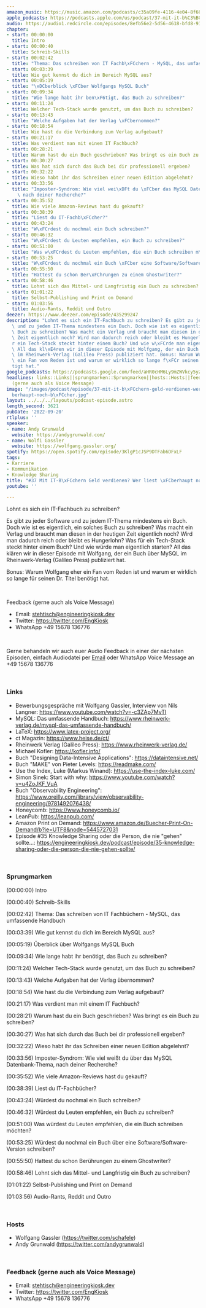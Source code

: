 ```yaml
---
amazon_music: https://music.amazon.com/podcasts/c35a09fe-4116-4e04-8f68-77d61b112e46/episodes/9ac3e2a5-c022-48b7-9207-15975ad58497/engineering-kiosk-37-mit-it-b%C3%BCchern-geld-verdienen-wer-liest-%C3%BCberhaupt-noch-b%C3%BCcher
apple_podcasts: https://podcasts.apple.com/us/podcast/37-mit-it-b%C3%BCchern-geld-verdienen-wer-liest-%C3%BCberhaupt/id1603082924?i=1000580014637&uo=4
audio: https://audio1.redcircle.com/episodes/8efb56e2-5d56-4618-bfd8-91e08efff60b/stream.mp3
chapter:
- start: 00:00:00
  title: Intro
- start: 00:00:40
  title: Schreib-Skills
- start: 00:02:42
  title: "Thema: Das schreiben von IT Fachb\xFCchern - MySQL, das umfassende Handbuch"
- start: 00:03:39
  title: Wie gut kennst du dich im Bereich MySQL aus?
- start: 00:05:19
  title: "\xDCberblick \xFCber Wolfgangs MySQL Buch"
- start: 00:09:34
  title: "Wie lange habt ihr ben\xF6tigt, das Buch zu schreiben?"
- start: 00:11:24
  title: Welcher Tech-Stack wurde genutzt, um das Buch zu schreiben?
- start: 00:13:43
  title: "Welche Aufgaben hat der Verlag \xFCbernommen?"
- start: 00:18:54
  title: Wie hast du die Verbindung zum Verlag aufgebaut?
- start: 00:21:17
  title: Was verdient man mit einem IT Fachbuch?
- start: 00:28:21
  title: Warum hast du ein Buch geschrieben? Was bringt es ein Buch zu schreiben?
- start: 00:30:27
  title: Was hat sich durch das Buch bei dir professionell ergeben?
- start: 00:32:22
  title: Wieso habt ihr das Schreiben einer neuen Edition abgelehnt?
- start: 00:33:56
  title: "Imposter-Syndrom: Wie viel wei\xDFt du \xFCber das MySQL Datenbank-Thema,\
    \ nach deiner Recherche?"
- start: 00:35:52
  title: Wie viele Amazon-Reviews hast du gekauft?
- start: 00:38:39
  title: "Liest du IT-Fachb\xFCcher?"
- start: 00:43:24
  title: "W\xFCrdest du nochmal ein Buch schreiben?"
- start: 00:46:32
  title: "W\xFCrdest du Leuten empfehlen, ein Buch zu schreiben?"
- start: 00:51:00
  title: "Was w\xFCrdest du Leuten empfehlen, die ein Buch schreiben m\xF6chten?"
- start: 00:53:25
  title: "W\xFCrdest du nochmal ein Buch \xFCber eine Software/Software-Version schreiben?"
- start: 00:55:50
  title: "Hattest du schon Ber\xFChrungen zu einem Ghostwriter?"
- start: 00:58:46
  title: Lohnt sich das Mittel- und Langfristig ein Buch zu schreiben?
- start: 01:01:22
  title: Selbst-Publishing und Print on Demand
- start: 01:03:56
  title: Audio-Rants, Reddit und Outro
deezer: https://www.deezer.com/episode/435299247
description: "Lohnt es sich ein IT-Fachbuch zu schreiben? Es gibt zu jeder Software\
  \ und zu jedem IT-Thema mindestens ein Buch. Doch wie ist es eigentlich, ein solches\
  \ Buch zu schreiben? Was macht ein Verlag und braucht man diesen in der heutigen\
  \ Zeit eigentlich noch? Wird man dadurch reich oder bleibt es Hungerlohn? Was f\xFC\
  r ein Tech-Stack steckt hinter einem Buch? Und wie w\xFCrde man eigentlich starten?\
  \ All das kl\xE4ren wir in dieser Episode mit Wolfgang, der ein Buch \xFCber MySQL\
  \ im Rheinwerk-Verlag (Galileo Press) publiziert hat. Bonus: Warum Wolfgang eher\
  \ ein Fan vom Reden ist und warum er wirklich so lange f\xFCr seinen Dr. Titel ben\xF6\
  tigt hat."
google_podcasts: https://podcasts.google.com/feed/aHR0cHM6Ly9mZWVkcy5yZWRjaXJjbGUuY29tLzBlY2ZkZmQ3LWZkYTEtNGMzZC05NTE1LTQ3NjcyN2Y5ZGY1ZQ/episode/NGQxNDliMjQtYmMxNi00M2MzLWE3YTYtZWNmNWZjOThmOWUz?sa=X&ved=2ahUKEwiCtLnZz6L6AhUun3IEHSOHAdoQkfYCegQIARAF
headlines: links::Links||sprungmarken::Sprungmarken||hosts::Hosts||feedback-gerne-auch-als-voice-message::Feedback
  (gerne auch als Voice Message)
image: "/images/podcast/episode/37-mit-it-b\xFCchern-geld-verdienen-wer-liest-\xFC\
  berhaupt-noch-b\xFCcher.jpg"
layout: ../../../layouts/podcast-episode.astro
length_second: 3621
pubDate: '2022-09-20'
rtlplus: ''
speaker:
- name: Andy Grunwald
  website: https://andygrunwald.com/
- name: Wolfi Gassler
  website: https://wolfgang.gassler.org/
spotify: https://open.spotify.com/episode/3KlgP1cJSP9DTFab6DFxLF
tags:
- Karriere
- Kommunikation
- Knowledge Sharing
title: "#37 Mit IT-B\xFCchern Geld verdienen? Wer liest \xFCberhaupt noch B\xFCcher?"
youtube: ''

---
```

<p>Lohnt es sich ein IT-Fachbuch zu schreiben?</p><p>Es gibt zu jeder Software und zu jedem IT-Thema mindestens ein Buch. Doch wie ist es eigentlich, ein solches Buch zu schreiben? Was macht ein Verlag und braucht man diesen in der heutigen Zeit eigentlich noch? Wird man dadurch reich oder bleibt es Hungerlohn? Was für ein Tech-Stack steckt hinter einem Buch? Und wie würde man eigentlich starten? All das klären wir in dieser Episode mit Wolfgang, der ein Buch über MySQL im Rheinwerk-Verlag (Galileo Press) publiziert hat.</p><p>Bonus: Warum Wolfgang eher ein Fan vom Reden ist und warum er wirklich so lange für seinen Dr. Titel benötigt hat.</p><p><br></p><p>Feedback (gerne auch als Voice Message)</p><ul><li>Email: <a href="mailto:stehtisch@engineeringkiosk.dev" rel="nofollow">stehtisch@engineeringkiosk.dev</a></li><li>Twitter: <a href="https://twitter.com/EngKiosk" rel="nofollow">https://twitter.com/EngKiosk</a></li><li>WhatsApp +49 15678 136776</li></ul><p><br></p><p>Gerne behandeln wir auch euer Audio Feedback in einer der nächsten Episoden, einfach Audiodatei per <a href="https://engineeringkiosk.dev/kontakt/">Email</a> oder WhatsApp Voice Message an +49 15678 136776</p><p><br></p><h3 id="links">Links</h3><ul><li>Bewerbungsgespräche mit Wolfgang Gassler, Interview von Nils Langner: <a href="https://www.youtube.com/watch?v=-c3ZAp7MvTI" rel="nofollow">https://www.youtube.com/watch?v=-c3ZAp7MvTI</a></li><li>MySQL: Das umfassende Handbuch: <a href="https://www.rheinwerk-verlag.de/mysql-das-umfassende-handbuch/" rel="nofollow">https://www.rheinwerk-verlag.de/mysql-das-umfassende-handbuch/</a> </li><li>LaTeX: <a href="https://www.latex-project.org/" rel="nofollow">https://www.latex-project.org/</a></li><li>ct Magazin: <a href="https://www.heise.de/ct/" rel="nofollow">https://www.heise.de/ct/</a></li><li>Rheinwerk Verlag (Galileo Press): <a href="https://www.rheinwerk-verlag.de/" rel="nofollow">https://www.rheinwerk-verlag.de/</a></li><li>Michael Kofler: <a href="https://kofler.info/" rel="nofollow">https://kofler.info/</a> </li><li>Buch &#34;Designing Data-Intensive Applications&#34;: <a href="https://dataintensive.net/" rel="nofollow">https://dataintensive.net/</a></li><li>Buch &#34;MAKE&#34; von Pieter Levels: <a href="https://readmake.com/" rel="nofollow">https://readmake.com/</a></li><li>Use the Index, Luke (Markus Winand): <a href="https://use-the-index-luke.com/" rel="nofollow">https://use-the-index-luke.com/</a></li><li>Simon Sinek: Start with why: <a href="https://www.youtube.com/watch?v=u4ZoJKF_VuA" rel="nofollow">https://www.youtube.com/watch?v=u4ZoJKF_VuA</a></li><li>Buch &#34;Observability Engineering&#34;: <a href="https://www.oreilly.com/library/view/observability-engineering/9781492076438/" rel="nofollow">https://www.oreilly.com/library/view/observability-engineering/9781492076438/</a></li><li>Honeycomb: <a href="https://www.honeycomb.io/" rel="nofollow">https://www.honeycomb.io/</a></li><li>LeanPub: <a href="https://leanpub.com/" rel="nofollow">https://leanpub.com/</a></li><li>Amazon Print on Demand: <a href="https://www.amazon.de/Buecher-Print-On-Demand/b?ie=UTF8&node=5445727031" rel="nofollow">https://www.amazon.de/Buecher-Print-On-Demand/b?ie=UTF8&amp;node=5445727031</a></li><li>Episode #35 Knowledge Sharing oder die Person, die nie &#34;gehen&#34; sollte...: <a href="https://engineeringkiosk.dev/podcast/episode/35-knowledge-sharing-oder-die-person-die-nie-gehen-sollte/">https://engineeringkiosk.dev/podcast/episode/35-knowledge-sharing-oder-die-person-die-nie-gehen-sollte/</a></li></ul><p><br></p><h3 id="sprungmarken">Sprungmarken</h3><p>(00:00:00) Intro</p><p>(00:00:40) Schreib-Skills</p><p>(00:02:42) Thema: Das schreiben von IT Fachbüchern - MySQL, das umfassende Handbuch</p><p>(00:03:39) Wie gut kennst du dich im Bereich MySQL aus?</p><p>(00:05:19) Überblick über Wolfgangs MySQL Buch</p><p>(00:09:34) Wie lange habt ihr benötigt, das Buch zu schreiben?</p><p>(00:11:24) Welcher Tech-Stack wurde genutzt, um das Buch zu schreiben?</p><p>(00:13:43) Welche Aufgaben hat der Verlag übernommen?</p><p>(00:18:54) Wie hast du die Verbindung zum Verlag aufgebaut?</p><p>(00:21:17) Was verdient man mit einem IT Fachbuch?</p><p>(00:28:21) Warum hast du ein Buch geschrieben? Was bringt es ein Buch zu schreiben?</p><p>(00:30:27) Was hat sich durch das Buch bei dir professionell ergeben?</p><p>(00:32:22) Wieso habt ihr das Schreiben einer neuen Edition abgelehnt?</p><p>(00:33:56) Imposter-Syndrom: Wie viel weißt du über das MySQL Datenbank-Thema, nach deiner Recherche?</p><p>(00:35:52) Wie viele Amazon-Reviews hast du gekauft?</p><p>(00:38:39) Liest du IT-Fachbücher?</p><p>(00:43:24) Würdest du nochmal ein Buch schreiben?</p><p>(00:46:32) Würdest du Leuten empfehlen, ein Buch zu schreiben?</p><p>(00:51:00) Was würdest du Leuten empfehlen, die ein Buch schreiben möchten?</p><p>(00:53:25) Würdest du nochmal ein Buch über eine Software/Software-Version schreiben?</p><p>(00:55:50) Hattest du schon Berührungen zu einem Ghostwriter?</p><p>(00:58:46) Lohnt sich das Mittel- und Langfristig ein Buch zu schreiben?</p><p>(01:01:22) Selbst-Publishing und Print on Demand</p><p>(01:03:56) Audio-Rants, Reddit und Outro</p><p><br></p><h3 id="hosts">Hosts</h3><ul><li>Wolfgang Gassler (<a href="https://twitter.com/schafele" rel="nofollow">https://twitter.com/schafele</a>)</li><li>Andy Grunwald (<a href="https://twitter.com/andygrunwald" rel="nofollow">https://twitter.com/andygrunwald</a>)</li></ul><p><br></p><h3 id="feedback-gerne-auch-als-voice-message">Feedback (gerne auch als Voice Message)</h3><ul><li>Email: <a href="mailto:stehtisch@engineeringkiosk.dev" rel="nofollow">stehtisch@engineeringkiosk.dev</a></li><li>Twitter: <a href="https://twitter.com/EngKiosk" rel="nofollow">https://twitter.com/EngKiosk</a></li><li>WhatsApp +49 15678 136776</li></ul>